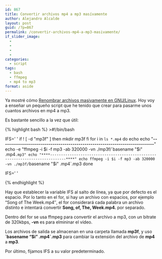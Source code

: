 ```yaml
---
id: 867
title: Convertir archivos mp4 a mp3 masívamente
author: Alejandro Alcalde
layout: post
guid: /?p=867
permalink: /convertir-archivos-mp4-a-mp3-masivamente/
if_slider_image:
  - 
  - 
  - 
  - 
categories:
  - script
tags:
  - bash
  - ffmpeg
  - mp4 to mp3
format: aside
---
```

Ya mostré cómo <a href="/linux/renombrar-archivos-masivamente-en/" target="_blank">Renombrar archivos masivamente en GNU/Linux</a>. Hoy voy a enseñar un pequeño script que he tenido que crear para pasarme unos cuantos archivos en mp4 a mp3. 

Es bastante sencillo a la vez que útil:

{% highlight bash %} >#!/bin/bash

IFS='
'
if  ! [ -d "mp3f" ]
then
   mkdir mp3f
fi
for i in `ls *.mp4`
do
   echo 
   echo "****-----------------------------------------------------------------------------****"
   echo -e "ffmpeg -i $i -f mp3 -ab 320000 -vn ./mp3f/`basename "$i" .mp4`.mp3"
   echo "****-----------------------------------------------------------------------------****"
   echo
   ffmpeg -i $i -f mp3 -ab 320000 -vn ./mp3f/`basename "$i" .mp4`.mp3
done

IFS=' '

{% endhighlight %}

Hay que establecer la variable IFS al salto de línea, ya que por defecto es el espacio. Por lo tanto en el for, si hay un archivo con espacios, por ejemplo &#8220;Song of The Week.mp4&#8243;, el for considerará cada palabra un archivo distinto e intentará convertir **Song, of, The, Week.mp4.** por separado.

Dentro del for se usa ffmpeg para convertir el archivo a mp3, con un bitrate de 320kbps, **-vn** es para elmininar el vídeo.

Los archivos de salida se almacenan en una carpeta llamada **mp3f**, y uso **\`basename &#8220;$i&#8221; .mp4\`.mp3** para cambiar la extensión del archivo de **mp4** a **mp3**.

Por último, fijamos IFS a su valor predeterminado.

